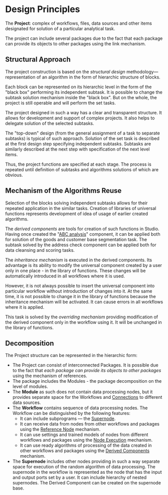 # Design Principles

The **Project**: complex of workflows, files, data sources and other items designated for solution of a particular analytical task.

The project can include several packages due to the fact that each package can provide its objects to other packages using the link mechanism.

## Structural Approach

The project construction is based on the *structural design* methodology— representation of an algorithm in the form of hierarchic structure of blocks.

Each block can be represented on its hierarchic level in the form of the "black box" performing its independent subtask. It is possible to change the subtask solution mechanism inside the "black box". But on the whole, the project is still operable and will perform the set tasks.

The project designed in such a way has a clear and transparent structure. It allows for development and support of complex projects. It also helps to delegate solution of the selected subtasks.

The "top-down" design (from the general assignment of a task to separate subtasks) is typical of such approach. Solution of the set task is described at the first design step specifying independent subtasks. Subtasks are similarly described at the next step with specification of the next level items.

Thus, the project functions are specified at each stage. The process is repeated until definition of subtasks and algorithms solutions of which are obvious.

## Mechanism of the Algorithms Reuse

Selection of the blocks solving independent subtasks allows for their repeated application in the similar tasks. Creation of libraries of universal functions represents development of idea of usage of earlier created algorithms.

The *derived components* are tools for creation of such functions in Studio. Having once created the "[ABC analysis](https://wiki.loginom.ru/articles/abc-analysis.html)" component, it can be applied both for solution of the goods and customer base segmentation task. The subtask solved by the address check component can be applied both for data cleansing and scoring tasks.

The *inheritance mechanism* is executed in the derived components. Its advantage is its ability to modify the universal component created by a user only in one place - in the library of functions. These changes will be automatically introduced in all workflows where it is used.

However, it is not always possible to insert the universal component into particular workflow without introduction of changes into it. At the same time, it is not possible to change it in the library of functions because the inheritance mechanism will be activated. It can cause errors in all workflows where it is applied.

This task is solved by the *overriding mechanism* providing modification of the derived component only in the workflow using it. It will be unchanged in the library of functions.

## Decomposition

The Project structure can be represented in the hierarchic form:

* The Project can consist of interconnected Packages. It is possible due to the fact that *each package can provide its objects to other packages* using the mechanism of references.
* The package includes the Modules - the package decomposition on the level of modules.
* The **Module** as such does not contain data processing nodes, but it provides separate space for the Workflows and [Connections](../integration/connections/README.md) to different data sources.
* The **Workflow** contains sequence of data processing nodes. The Workflow can be distinguished by the following features:
   * It can include subprograms — the [Supernode](../processors/control/submodel.md).
   * It can receive data from nodes from other workflows and packages using the [Reference Node](../processors/control/unit-link.md) mechanism.
   * It can use settings and trained models of nodes from different workflows and packages using the [Node Execution](../processors/control/execute-node.md) mechanism.
   * It can use ready algorithms of processing of the data created in other workflows and packages using the [Derived Components](../scenario/derived-component.html) mechanism.
* The **Supernode** includes other nodes providing in such a way separate space for execution of the random algorithm of data processing. The supernode in the workflow is represented as the node that has the input and output ports set by a user. It can include hierarchy of nested supernodes. The Derived Component can be created on the supernode base.
